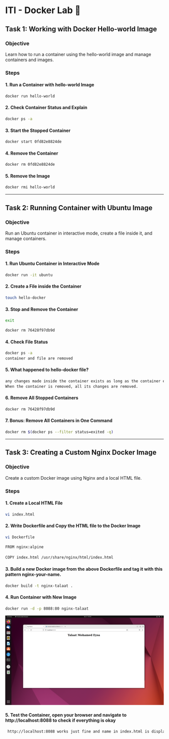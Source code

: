 # ITI - Docker Lab 🐋

## Task 1: Working with Docker Hello-world Image
### Objective
Learn how to run a container using the hello-world image and manage containers and images.

### Steps
#### 1. Run a Container with hello-world Image
```bash
docker run hello-world

```
#### 2. Check Container Status and Explain
```bash
docker ps -a

```
#### 3. Start the Stopped Container
```bash
docker start 0fd82e8824de
```
#### 4. Remove the Container
```bash
docker rm 0fd82e8824de
```
#### 5. Remove the Image
```bash
docker rmi hello-world

```
---

## Task 2: Running Container with Ubuntu Image
### Objective
Run an Ubuntu container in interactive mode, create a file inside it, and manage containers.

### Steps
#### 1. Run Ubuntu Container in Interactive Mode
```bash
docker run -it ubuntu

```
#### 2. Create a File inside the Container
```bash
touch hello-docker
```
#### 3. Stop and Remove the Container
```bash
exit
```
```bash
docker rm 76428f97db9d
```
#### 4. Check File Status
```bash
docker ps -a
container and file are removed
```
#### 5. What happened to hello-docker file?
```bash
any changes made inside the container exists as long as the container exists.
When the container is removed, all its changes are removed.
```
#### 6. Remove All Stopped Containers
```bash
docker rm 76428f97db9d
```
#### 7. Bonus: Remove All Containers in One Command
```bash
docker rm $(docker ps --filter status=exited -q)
```

---
## Task 3: Creating a Custom Nginx Docker Image
### Objective
Create a custom Docker image using Nginx and a local HTML file.

### Steps
#### 1. Create a Local HTML File
```bash
vi index.html
```
#### 2. Write Dockerfile and Copy the HTML file to the Docker Image
```bash
vi Dockerfile
```
```bash
FROM nginx:alpine

COPY index.html /usr/share/nginx/html/index.html
```
#### 3. Build a new Docker image from the above Dockerfile and tag it with this pattern nginx-your-name.
```bash
docker build -t nginx-talaat .
```
#### 4. Run Container with New Image
```bash
docker run -d -p 8088:80 nginx-talaat
```
![Alt Text](https://github.com/TalaatEysa/ITI_DockerLab1/blob/main/Ubuntu%2064-bit-2024-04-20-15-40-07.png)

#### 5. Test the Container, open your browser and navigate to http://localhost:8088 to check if everything is okay
```bash
 http://localhost:8088 works just fine and name in index.html is displayed
```

